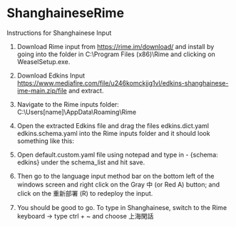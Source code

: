 # ShanghaineseRime

Instructions for Shanghainese Input
1. Download Rime input from https://rime.im/download/ and install by going into the folder in C:\Program Files (x86)\Rime and clicking on WeaselSetup.exe.
2. Download Edkins Input https://www.mediafire.com/file/u246komckjjg1vl/edkins-shanghainese-ime-main.zip/file and extract.
3. Navigate to the Rime inputs folder: C:\Users\[name]\AppData\Roaming\Rime 
4. Open the extracted Edkins file and drag the files
edkins.dict.yaml
edkins.schema.yaml
into the Rime inputs folder and it should look something like this:

5. Open default.custom.yaml file using notepad and type in  - {schema: edkins} under the schema_list and hit save.

6. Then go to the language input method bar on the bottom left of the windows screen and right click on the Gray 中 (or Red A) button; and click on the 重新部署 (R) to redeploy the input.

7. You should be good to go. To type in Shanghainese, switch to the Rime keyboard -> type ctrl + ~ and choose 上海閑話
